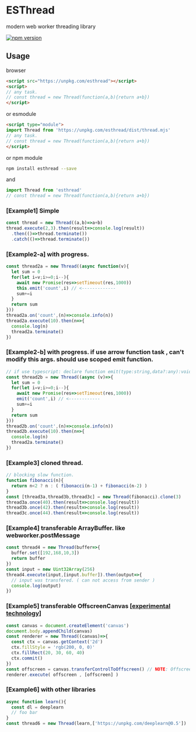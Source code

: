 ESThread
==================
modern web worker threading library

[![npm version](https://badge.fury.io/js/esthread.svg)](https://badge.fury.io/js/esthread)

Usage
--------------------

browser 
```html
<script src="https://unpkg.com/esthread"></script>
<script>
// any task.
// const thread = new Thread(function(a,b){return a+b})
</script>
```

or esmodule

```html
<script type="module">
import Thread from 'https://unpkg.com/esthread/dist/thread.mjs'
// any task.
// const thread = new Thread(function(a,b){return a+b})
</script>
```

or npm module
```bash
npm install esthread --save
```

and

```javascript
import Thread from 'esthread'
// const thread = new Thread(function(a,b){return a+b})
```

### [Example1] Simple
```javascript
const thread = new Thread((a,b)=>a+b)
thread.execute(2,3).then(result=>console.log(result))
  .then(()=>thread.terminate())
  .catch(()=>thread.terminate())
```

### [Example2-a] with progress.
```javascript
const thread2a = new Thread((async function(v){
  let sum = 0
  for(let i=v;i>=0;i--){
    await new Promise(res=>setTimeout(res,1000))
    this.emit('count',i) // <-------------
    sum+=i
  }
  return sum
}))
thread2a.on('count',(n)=>console.info(n))
thread2a.execute(10).then(n=>{
  console.log(n)
  thread2a.terminate()
})
```

### [Example2-b] with progress.  if use arrow function task , can't modify this args. should use scoped emit function.
```javascript
// if use typescript: declare function emit(type:string,data?:any):void
const thread2b = new Thread((async (v)=>{
  let sum = 0
  for(let i=v;i>=0;i--){
    await new Promise(res=>setTimeout(res,1000))
    emit('count',i) // <------------
    sum+=i
  }
  return sum
}))
thread2b.on('count',(n)=>console.info(n))
thread2b.execute(10).then(n=>{
  console.log(n)
  thread2a.terminate()
})
```

### [Example3] cloned thread.
```javascript
// blocking slow function.
function fibonacci(n){
  return n<2 ? n : ( fibonacci(n-1) + fibonacci(n-2) )
}
const [thread3a,thread3b,thread3c] = new Thread(fibonacci).clone(3)
thread3a.once(40).then(result=>console.log(result))
thread3b.once(42).then(result=>console.log(result))
thread3c.once(44).then(result=>console.log(result))
```

### [Example4] transferable ArrayBuffer. like webworker.postMessage
```javascript
const thread4 = new Thread(buffer=>{
  buffer.set([192,168,10,3])
  return buffer
})
const input = new Uint32Array(256)
thread4.execute(input,[input.buffer]).then(output=>{
  // input was transfered. ( can not access from sender )
  console.log(output)
})
```

### [Example5] transferable OffscreenCanvas [[experimental technology](https://developer.mozilla.org/en-US/docs/Web/API/OffscreenCanvas)]
```javascript
const canvas = document.createElement('canvas')
document.body.appendChild(canvas)
const renderer = new Thread((canvas)=>{
  const ctx = canvas.getContext('2d')
  ctx.fillStyle = 'rgb(200, 0, 0)'
  ctx.fillRect(20, 30, 60, 40)
  ctx.commit()
})
const offscreen = canvas.transferControlToOffscreen() // NOTE: OffscreenCanvas required explicitly enable this feature 2018.3.
renderer.execute( offscreen , [offscreen] )
```

### [Example6] with other libraries
```javascript
async function learn(){
  const dl = deeplearn
  // foo bar
}
const thread6 = new Thread(learn,['https://unpkg.com/deeplearn@0.5'])
```
